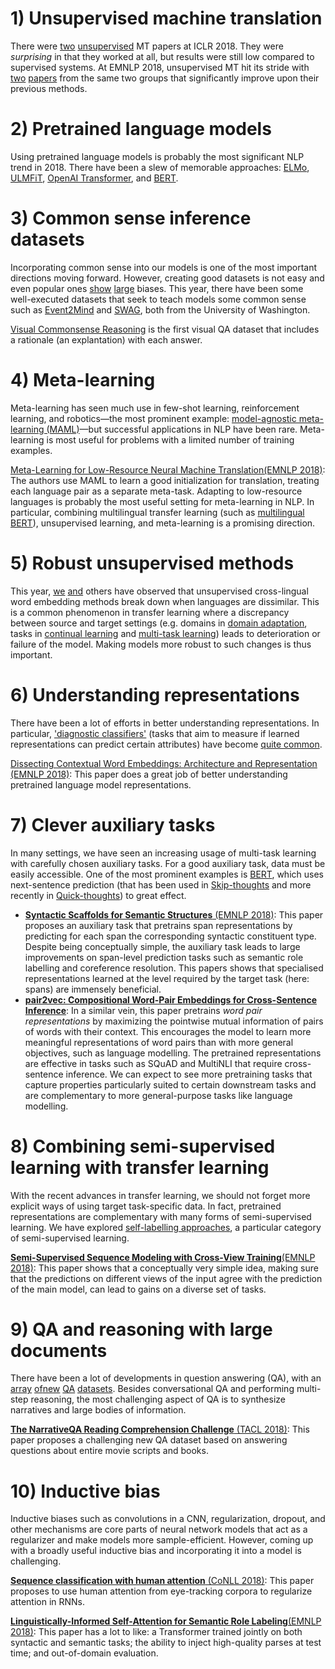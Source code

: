 # 1) Unsupervised machine translation

There were [two](https://arxiv.org/abs/1711.00043) [unsupervised](https://arxiv.org/abs/1710.11041) MT papers at ICLR 2018. They were *surprising* in that they worked at all, but results were still low compared to supervised systems. At EMNLP 2018, unsupervised MT hit its stride with [two](https://arxiv.org/abs/1804.07755) [papers](https://arxiv.org/abs/1809.01272) from the same two groups that significantly improve upon their previous methods.

# 2) Pretrained language models

Using pretrained language models is probably the most significant NLP trend in 2018. There have been a slew of memorable approaches: [ELMo](https://arxiv.org/abs/1802.05365), [ULMFiT](https://arxiv.org/abs/1801.06146), [OpenAI Transformer](https://s3-us-west-2.amazonaws.com/openai-assets/research-covers/language-unsupervised/language_understanding_paper.pdf), and [BERT](https://arxiv.org/abs/1810.04805).

# 3) Common sense inference datasets

Incorporating common sense into our models is one of the most important directions moving forward. However, creating good datasets is not easy and even popular ones [show](http://aclweb.org/anthology/N18-2017) [large](http://www.aclweb.org/anthology/S18-2023) biases. This year, there have been some well-executed datasets that seek to teach models some common sense such as [Event2Mind](https://arxiv.org/abs/1805.06939) and [SWAG](https://arxiv.org/abs/1808.05326), both from the University of Washington.

[Visual Commonsense Reasoning](http://visualcommonsense.com/) is the first visual QA dataset that includes a rationale (an explantation) with each answer.

# 4) Meta-learning

Meta-learning has seen much use in few-shot learning, reinforcement learning, and robotics—the most prominent example: [model-agnostic meta-learning (MAML)](https://arxiv.org/abs/1703.03400)—but successful applications in NLP have been rare. Meta-learning is most useful for problems with a limited number of training examples.

[Meta-Learning for Low-Resource Neural Machine Translation(EMNLP 2018)](http://aclweb.org/anthology/D18-1398): The authors use MAML to learn a good initialization for translation, treating each language pair as a separate meta-task. Adapting to low-resource languages is probably the most useful setting for meta-learning in NLP. In particular, combining multilingual transfer learning (such as [multilingual BERT](https://github.com/google-research/bert/blob/master/multilingual.md)), unsupervised learning, and meta-learning is a promising direction.

# 5) Robust unsupervised methods

This year, [we](http://aclweb.org/anthology/P18-1072) [and](http://aclweb.org/anthology/D18-1056) others have observed that unsupervised cross-lingual word embedding methods break down when languages are dissimilar. This is a common phenomenon in transfer learning where a discrepancy between source and target settings (e.g. domains in [domain adaptation](https://www.cs.jhu.edu/~mdredze/publications/sentiment_acl07.pdf), tasks in [continual learning](https://arxiv.org/abs/1706.08840) and [multi-task learning](http://www.aclweb.org/anthology/E17-1005)) leads to deterioration or failure of the model. Making models more robust to such changes is thus important.

# 6) Understanding representations

There have been a lot of efforts in better understanding representations. In particular, ['diagnostic classifiers'](https://arxiv.org/abs/1608.04207) (tasks that aim to measure if learned representations can predict certain attributes) have become [quite common](http://arxiv.org/abs/1805.01070).

[Dissecting Contextual Word Embeddings: Architecture and Representation (EMNLP 2018)](http://aclweb.org/anthology/D18-1179): This paper does a great job of better understanding pretrained language model representations.

# 7) Clever auxiliary tasks

In many settings, we have seen an increasing usage of multi-task learning with carefully chosen auxiliary tasks. For a good auxiliary task, data must be easily accessible. One of the most prominent examples is [BERT](https://arxiv.org/abs/1810.04805), which uses next-sentence prediction (that has been used in [Skip-thoughts](https://papers.nips.cc/paper/5950-skip-thought-vectors.pdf) and more recently in [Quick-thoughts](https://arxiv.org/pdf/1803.02893.pdf)) to great effect.

- [**Syntactic Scaffolds for Semantic Structures** (EMNLP 2018)](http://aclweb.org/anthology/D18-1412): This paper proposes an auxiliary task that pretrains span representations by predicting for each span the corresponding syntactic constituent type. Despite being conceptually simple, the auxiliary task leads to large improvements on span-level prediction tasks such as semantic role labelling and coreference resolution. This papers shows that specialised representations learned at the level required by the target task (here: spans) are immensely beneficial.
- [**pair2vec: Compositional Word-Pair Embeddings for Cross-Sentence Inference**](https://arxiv.org/abs/1810.08854): In a similar vein, this paper pretrains *word pair representations* by maximizing the pointwise mutual information of pairs of words with their context. This encourages the model to learn more meaningful representations of word pairs than with more general objectives, such as language modelling. The pretrained representations are effective in tasks such as SQuAD and MultiNLI that require cross-sentence inference. We can expect to see more pretraining tasks that capture properties particularly suited to certain downstream tasks and are complementary to more general-purpose tasks like language modelling.

# 8) Combining semi-supervised learning with transfer learning

With the recent advances in transfer learning, we should not forget more explicit ways of using target task-specific data. In fact, pretrained representations are complementary with many forms of semi-supervised learning. We have explored [self-labelling approaches](http://aclweb.org/anthology/P18-1096), a particular category of semi-supervised learning.

[**Semi-Supervised Sequence Modeling with Cross-View Training**(EMNLP 2018)](http://aclweb.org/anthology/D18-1217): This paper shows that a conceptually very simple idea, making sure that the predictions on different views of the input agree with the prediction of the main model, can lead to gains on a diverse set of tasks.

# 9) QA and reasoning with large documents

There have been a lot of developments in question answering (QA), with an [array](https://arxiv.org/abs/1809.09600) [of](https://stanfordnlp.github.io/coqa/)[new](http://quac.ai/) [QA](https://arxiv.org/abs/1806.03822) [datasets](http://qangaroo.cs.ucl.ac.uk/). Besides conversational QA and performing multi-step reasoning, the most challenging aspect of QA is to synthesize narratives and large bodies of information.

[**The NarrativeQA Reading Comprehension Challenge** (TACL 2018)](http://aclweb.org/anthology/Q18-1023): This paper proposes a challenging new QA dataset based on answering questions about entire movie scripts and books.

# 10) Inductive bias

Inductive biases such as convolutions in a CNN, regularization, dropout, and other mechanisms are core parts of neural network models that act as a regularizer and make models more sample-efficient. However, coming up with a broadly useful inductive bias and incorporating it into a model is challenging.

[**Sequence classification with human attention** (CoNLL 2018)](http://aclweb.org/anthology/K18-1030): This paper proposes to use human attention from eye-tracking corpora to regularize attention in RNNs.

[**Linguistically-Informed Self-Attention for Semantic Role Labeling**(EMNLP 2018)](http://aclweb.org/anthology/D18-1548): This paper has a lot to like: a Transformer trained jointly on both syntactic and semantic tasks; the ability to inject high-quality parses at test time; and out-of-domain evaluation.

